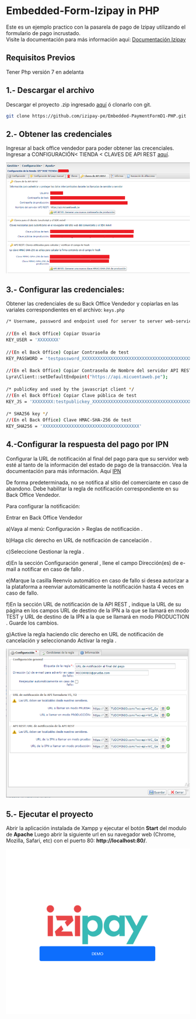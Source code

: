 ﻿# Embedded-Form-Izipay in PHP

Este es un ejemplo practico con la pasarela de pago de Izipay utilizando el formulario de pago incrustado.  
Visite la documentación para más información aquí: [Documentación Izipay](https://secure.micuentaweb.pe/doc/es-PE/form-payment/standard-payment/sitemap.html)

## Requisitos Previos
Tener Php versión 7 en adelanta


## 1.- Descargar el archivo 
Descargar el proyecto .zip ingresado [aquí](https://github.com/izipay-pe/Embedded-PaymentFormD1-PHP/archive/refs/heads/main.zip) ó clonarlo con git.

```sh
git clone https://github.com/izipay-pe/Embedded-PaymentFormD1-PHP.git
``` 
## 2.- Obtener las credenciales
Ingresar al back office vendedor para poder obtener las crecenciales. Ingresar a CONFIGURACIÓN< TIENDA < CLAVES DE API REST [aquí](https://secure.micuentaweb.pe/doc/es-PE/rest/V4.0/api/get_my_keys.html).  

![Credenciales](bo.png)

## 3.- Configurar las credenciales:
Obtener las credenciales de su Back Office Vendedor y copiarlas en las variales correspondientes en el archivo: `keys.php` 

```sh
/* Username, password and endpoint used for server to server web-service calls */

//(En el Back Office) Copiar Usuario
KEY_USER = 'XXXXXXXX'

//(En el Back Office) Copiar Contraseña de test
KEY_PASSWORD = 'testpassword_XXXXXXXXXXXXXXXXXXXXXXXXXXXXXXXXXXXXXXXXXXXXXX'

//(En el Back Office) Copiar Contraseña de Nombre del servidor API REST
Lyra\Client::setDefaultEndpoint("https://api.micuentaweb.pe");

/* publicKey and used by the javascript client */
//(En el Back Office) Copiar Clave pública de test
KEY_JS = 'XXXXXXXX:testpublickey_XXXXXXXXXXXXXXXXXXXXXXXXXXXXXXXXXXXXXX'

/* SHA256 key */
//(En el Back Office) Clave HMAC-SHA-256 de test
KEY_SHA256 = 'XXXXXXXXXXXXXXXXXXXXXXXXXXXXXXXXXXXXX'
``` 
## 4.-Configurar la respuesta del pago por IPN 
Configurar la URL de notificación al final del pago para que su servidor web esté al tanto de la información del estado de pago de la transacción. Vea la documentación para más información. Aquí [IPN](https://secure.micuentaweb.pe/doc/es-PE/form-payment/quick-start-guide/implementar-la-ipn.html) 

De forma predeterminada, no se notifica al sitio del comerciante en caso de abandono. Debe habilitar la regla de notificación correspondiente en su Back Office Vendedor.

Para configurar la notificación:

Entrar en Back Office Vendedor

a)Vaya al menú: Configuración > Reglas de notificación .

b)Haga clic derecho en URL de notificación de cancelación .

c)Seleccione Gestionar la regla .

d)En la sección Configuración general , llene el campo Dirección(es) de e-mail a notificar en caso de fallo .

e)Marque la casilla Reenvío automático en caso de fallo si desea autorizar a la plataforma a reenviar automáticamente la notificación hasta 4 veces en caso de fallo.

f)En la sección URL de notificación de la API REST , indique la URL de su página en los campos URL de destino de la IPN a la que se llamará en modo TEST y URL de destino de la IPN a la que se llamará en modo PRODUCTION .
Guarde los cambios.

g)Active la regla haciendo clic derecho en URL de notificación de cancelación y seleccionando Activar la regla .


![URL de notificacion](bo2.png)

## 5.- Ejecutar el proyecto
Abrir la aplicación instalada de Xampp y ejecutar el botón **Start** del modulo de **Apache**
Luego abrir la siguiente url en su navegador web (Chrome, Mozilla, Safari, etc) con el puerto 80: **http://localhost:80/**.


![Pasarela de pago](/images/Screenshot-4.png)
